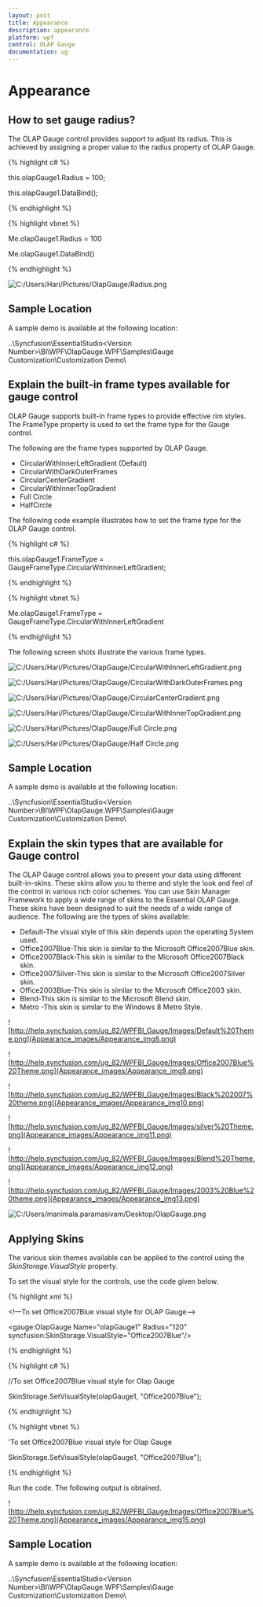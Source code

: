 ```yaml
---
layout: post
title: Appearance
description: appearance
platform: wpf
control: OLAP Gauge
documentation: ug
---
```


# Appearance

## How to set gauge radius?

The OLAP Gauge control provides support to adjust its radius. This is achieved by assigning a proper value to the radius property of OLAP Gauge.

{% highlight c# %}
 
   



this.olapGauge1.Radius = 100;

this.olapGauge1.DataBind();

 {% endhighlight %}




 {% highlight vbnet %}
  
    



Me.olapGauge1.Radius = 100

Me.olapGauge1.DataBind()

 {% endhighlight %}









![C:/Users/Hari/Pictures/OlapGauge/Radius.png](Appearance_images/Appearance_img1.png)


## Sample Location

A sample demo is available at the following location:

..\Syncfusion\EssentialStudio\<Version Number>\BI\WPF\OlapGauge.WPF\Samples\Gauge Customization\Customization Demo\

## Explain the built-in frame types available for gauge control

OLAP Gauge supports built-in frame types to provide effective rim styles. The FrameType property is used to set the frame type for the Gauge control.

The following are the frame types supported by OLAP Gauge. 

* CircularWithInnerLeftGradient (Default)
* CircularWithDarkOuterFrames
* CircularCenterGradient
* CircularWithInnerTopGradient
* Full Circle 
* HalfCircle 



The following code example illustrates how to set the frame type for the OLAP Gauge control.

{% highlight c# %}
 
    



this.olapGauge1.FrameType = GaugeFrameType.CircularWithInnerLeftGradient;

 {% endhighlight %}




 {% highlight vbnet %}
  
    



Me.olapGauge1.FrameType = GaugeFrameType.CircularWithInnerLeftGradient

 {% endhighlight %}









The following screen shots illustrate the various frame types.

![C:/Users/Hari/Pictures/OlapGauge/CircularWithInnerLeftGradient.png](Appearance_images/Appearance_img2.png)


![C:/Users/Hari/Pictures/OlapGauge/CircularWithDarkOuterFrames.png](Appearance_images/Appearance_img3.png)




![C:/Users/Hari/Pictures/OlapGauge/CircularCenterGradient.png](Appearance_images/Appearance_img4.png)


![C:/Users/Hari/Pictures/OlapGauge/CircularWithInnerTopGradient.png](Appearance_images/Appearance_img5.png)


![C:/Users/Hari/Pictures/OlapGauge/Full Circle.png](Appearance_images/Appearance_img6.png)




![C:/Users/Hari/Pictures/OlapGauge/Half Circle.png](Appearance_images/Appearance_img7.png)


## Sample Location

A sample demo is available at the following location:

..\Syncfusion\EssentialStudio\<Version Number>\BI\WPF\OlapGauge.WPF\Samples\Gauge Customization\Customization Demo\

## Explain the skin types that are available for Gauge control

The OLAP Gauge control allows you to present your data using different built-in-skins. These skins allow you to theme and style the look and feel of the control in various rich color schemes. You can use Skin Manager Framework to apply a wide range of skins to the Essential OLAP Gauge. These skins have been designed to suit the needs of a wide range of audience. The following are the types of skins available:

* Default-The visual style of this skin depends upon the operating System used. 
* Office2007Blue-This skin is similar to the Microsoft Office2007Blue skin. 
* Office2007Black-This skin is similar to the Microsoft Office2007Black skin. 
* Office2007Silver-This skin is similar to the Microsoft Office2007Silver skin. 
* Office2003Blue-This skin is similar to the Microsoft Office2003 skin. 
* Blend-This skin is similar to the Microsoft Blend skin. 
* Metro -This skin is similar to the Windows 8 Metro Style.



![http://help.syncfusion.com/ug_82/WPFBI_Gauge/Images/Default%20Theme.png](Appearance_images/Appearance_img8.png)


![http://help.syncfusion.com/ug_82/WPFBI_Gauge/Images/Office2007Blue%20Theme.png](Appearance_images/Appearance_img9.png)


![http://help.syncfusion.com/ug_82/WPFBI_Gauge/Images/Black%202007%20theme.png](Appearance_images/Appearance_img10.png)


![http://help.syncfusion.com/ug_82/WPFBI_Gauge/Images/silver%20Theme.png](Appearance_images/Appearance_img11.png)


![http://help.syncfusion.com/ug_82/WPFBI_Gauge/Images/Blend%20Theme.png](Appearance_images/Appearance_img12.png)


![http://help.syncfusion.com/ug_82/WPFBI_Gauge/Images/2003%20Blue%20theme.png](Appearance_images/Appearance_img13.png)


![C:/Users/manimala.paramasivam/Desktop/OlapGauge.png](Appearance_images/Appearance_img14.png)


## Applying Skins

The various skin themes available can be applied to the control using the _SkinStorage.VisualStyle_ property. 

To set the visual style for the controls, use the code given below.

 {% highlight xml %}

    



<!—To set Office2007Blue visual style for OLAP Gauge-->

<gauge:OlapGauge Name="olapGauge1" Radius="120" syncfusion:SkinStorage.VisualStyle="Office2007Blue"/>

 {% endhighlight %}



 {% highlight c# %}
 
    



//To set Office2007Blue visual style for Olap Gauge

SkinStorage.SetVisualStyle(olapGauge1, "Office2007Blue");

 {% endhighlight %}




 {% highlight vbnet %}
  
    



'To set Office2007Blue visual style for Olap Gauge

SkinStorage.SetVisualStyle(olapGauge1, "Office2007Blue");

 {% endhighlight %}


Run the code. The following output is obtained.

![http://help.syncfusion.com/ug_82/WPFBI_Gauge/Images/Office2007Blue%20Theme.png](Appearance_images/Appearance_img15.png)


## Sample Location

A sample demo is available at the following location:

..\Syncfusion\EssentialStudio\<Version Number>\BI\WPF\OlapGauge.WPF\Samples\Gauge Customization\Customization Demo\

